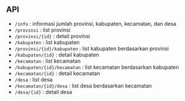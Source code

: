 ## API
- `/info` : informasi jumlah provinsi, kabupaten, kecamatan, dan desa
- `/provinsi` : list provinsi
- `/provinsi/{id}` : detail provinsi
- `/kabupaten` : list kabupaten
- `/provinsi/{id}/kabupaten` : list kabupaten berdasarkan provinsi
- `/kabupaten/{id}` : detail kabupaten
- `/kecamatan` : list kecamatan
- `/kabupaten/{id}/kecamatan` : list kecamatan berdasarkan kabupaten
- `/kecamatan/{id}` : detail kecamatan
- `/desa` : list desa
- `/kecamatan/{id}/desa` : list desa berdasarkan kecamatan
- `/desa/{id}` : detail desa